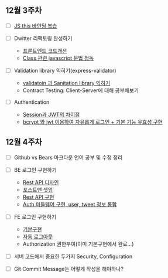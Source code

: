 ## 12월 3주차
- [ ] [JS this 바인딩 복습](https://github.com/Sonang-study/Nodejs-Dreamcoding/blob/master/reademeFiles/woong/data/JSThis.md)
- [ ] Dwitter 리팩토링 완성하기
    -  [프론트엔드 코드개선](https://github.com/Dreamcoding-woong/data/NodeJS)
    - [Class 관련 javascript 문법 정독](https://github.com/Sonang-study/Nodejs-Dreamcoding/blob/master/reademeFiles/woong/data/JSClass.md)

- [ ] Validation library 익히기(express-validator)
    - [validatoin 과 Sanitation library 익히기](https://github.com/Sonang-study/Nodejs-Dreamcoding/blob/master/reademeFiles/woong/data/ValidSanit.md)
    - Contract Testing: Client-Server에 대해 공부해보기

- [ ] Authentication
    - [Session과 JWT의 차이점](https://github.com/Sonang-study/Nodejs-Dreamcoding/blob/master/reademeFiles/woong/data/Authentication.md)
    - [bcrypt 와 jwt 이용하여 자유롭게 로그인 + 기본 기능 유효성 구현](https://github.com/Dreamcoding-woong/NodeJS)

## 12월 4주차

- [ ] Github vs Bears 마크다운 언어 공부 및 수정 정리
- [ ] BE 로그인 구현하기
    - [Rest API 디자인](https://github.com/Sonang-study/Nodejs-Dreamcoding/blob/feature/woong/reademeFiles/woong/data/DesignLoginAPI.md)
    - [포스트맨 셋업](https://web.postman.co/workspace/My-Workspace~7bf2603d-4c96-417c-839b-f2f5f965e880/overview)
    - [Rest API 구현](https://github.com/Dreamcoding-woong/NodeJS/commit/d238b4e772a3298875cda9eac8feb5e87c846a26)
    - [Auth 미들웨어 구현, user, tweet 정보 통합](https://github.com/Dreamcoding-woong/NodeJS/blob/main/server/middleware/auth.js)
- [ ] FE 로그인 구현하기
    - [기본구현](https://github.com/Dreamcoding-woong/NodeJS/tree/main/client/src)
    - [자동 로그아웃](https://github.com/Dreamcoding-woong/NodeJS/tree/feature/woong/server/controller)
    - Authorization 권한부여(이미 기본구현에서 완료...)
- [ ] 서버 코드에서 중요한 두가지 Security, Configuration

- [ ] Git Commit Message는 어떻게 작성을 해야하나?